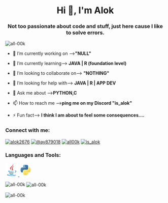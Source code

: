 

<h1 align="center">Hi 👋, I'm Alok</h1>
<h3 align="center">Not too passionate about code and stuff, just here cause I like to solve errors.</h3>

<p align="left"> <img src="https://komarev.com/ghpvc/?username=all-00k&label=Profile%20views&color=0e75b6&style=flat" alt="all-00k" /> </p>

- 🔭 I’m currently working on -->**"NULL"**

- 🌱 I’m currently learning--> **JAVA | R (foundation level)**

- 👯 I’m looking to collaborate on--> **"NOTHING"**

- 🤝 I’m looking for help with--> **JAVA | R | APP DEV**

- 💬 Ask me about -->**PYTHON,C**

- 📫 How to reach me -->**ping me on my Discord "is_alok"**

- ⚡ Fun fact--> **I think I am about to feel some consequences....**

<h3 align="left">Connect with me:</h3>
<p align="left">
<a href="https://www.leetcode.com/alok2676" target="blank"><img align="center" src="https://raw.githubusercontent.com/rahuldkjain/github-profile-readme-generator/master/src/images/icons/Social/leet-code.svg" alt="alok2676" height="30" width="40" /></a>
<a href="https://www.hackerearth.com/@ay879018" target="blank"><img align="center" src="https://raw.githubusercontent.com/rahuldkjain/github-profile-readme-generator/master/src/images/icons/Social/hackerearth.svg" alt="@ay879018" height="30" width="40" /></a>
<a href="https://auth.geeksforgeeks.org/user/all00k" target="blank"><img align="center" src="https://raw.githubusercontent.com/rahuldkjain/github-profile-readme-generator/master/src/images/icons/Social/geeks-for-geeks.svg" alt="all00k" height="30" width="40" /></a>
<a href="https://discord.gg/is_alok" target="blank"><img align="center" src="https://raw.githubusercontent.com/rahuldkjain/github-profile-readme-generator/master/src/images/icons/Social/discord.svg" alt="is_alok" height="30" width="40" /></a>
</p>

<h3 align="left">Languages and Tools:</h3>
<p align="left"> <a href="https://www.java.com" target="_blank" rel="noreferrer"> <img src="https://raw.githubusercontent.com/devicons/devicon/master/icons/java/java-original.svg" alt="java" width="40" height="40"/> </a> <a href="https://www.python.org" target="_blank" rel="noreferrer"> <img src="https://raw.githubusercontent.com/devicons/devicon/master/icons/python/python-original.svg" alt="python" width="40" height="40"/> </a> </p>

<p><img align="left" src="https://github-readme-stats.vercel.app/api/top-langs?username=all-00k&show_icons=true&locale=en&layout=compact" alt="all-00k" /></p>

<p>&nbsp;<img align="center" src="https://github-readme-stats.vercel.app/api?username=all-00k&show_icons=true&locale=en" alt="all-00k" /></p>

<p><img align="center" src="https://github-readme-streak-stats.herokuapp.com/?user=all-00k&" alt="all-00k" /></p>

